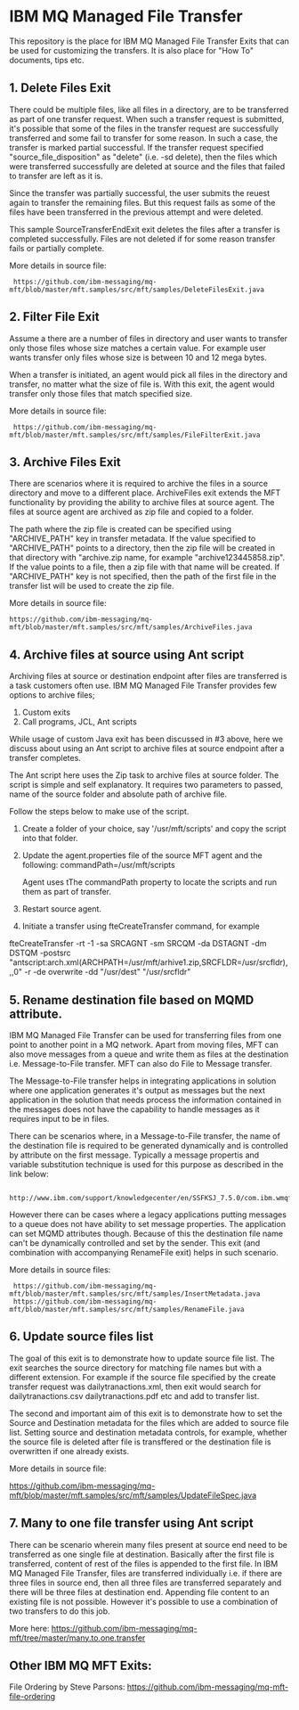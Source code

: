 # IBM MQ Managed File Transfer 

This repository is the place for IBM MQ Managed File Transfer Exits that can be used for customizing the transfers. It is also place for "How To" documents, tips etc.

## 1. Delete Files Exit
There could be multiple files, like all files in a directory, are to be transferred as part of one transfer request. When such a transfer request is submitted, it's possible that some of the files in the transfer request are successfully transferred and some fail to transfer
for some reason. In such a case, the transfer is marked partial successful. If the transfer request specified "source_file_disposition" as "delete" (i.e. -sd delete), then the files which were transferred successfully are deleted at source and the files that failed to 
transfer are left as it is.

Since the transfer was partially successful, the user submits the reuest again to transfer the remaining files. But this request fails as some of the files have been transferred in the previous attempt and were deleted. 
  
This sample SourceTransferEndExit exit deletes the files after a transfer is completed successfully. Files are not deleted if for some reason transfer fails or partially complete. 

More details in source file: 

     https://github.com/ibm-messaging/mq-mft/blob/master/mft.samples/src/mft/samples/DeleteFilesExit.java

## 2. Filter File Exit
Assume a there are a number of files in directory and user wants to transfer only those files whose size matches a certain value. For example user wants transfer only files whose size is between 10 and 12 mega bytes.
  
When a transfer is initiated, an agent would pick all files in the directory and transfer, no matter what the size of file is. With this exit, the agent would transfer only those files that match specified size.

More details in source file: 

     https://github.com/ibm-messaging/mq-mft/blob/master/mft.samples/src/mft/samples/FileFilterExit.java

## 3. Archive Files Exit
There are scenarios where it is required to archive the files in a source directory and move to a different place. ArchiveFiles exit extends the MFT functionality by providing the ability to archive files at source agent. The files at source agent are archived as zip file and copied to a folder.

The path where the zip file is created can be specified using "ARCHIVE_PATH" key in transfer metadata. If the value specified to "ARCHIVE_PATH" points to a directory, then the zip file will be created in that directory with "archive<Current time in millisecond>.zip name, for example "archive123445858.zip". If the value points to a file, then a zip file with that name will be created. If "ARCHIVE_PATH" key is not specified, then the path of the first file in the transfer list will be used to create the zip file.

More details in source file: 

    https://github.com/ibm-messaging/mq-mft/blob/master/mft.samples/src/mft/samples/ArchiveFiles.java

## 4. Archive files at source using Ant script
Archiving files at source or destination endpoint after files are transferred is a task customers often use. IBM MQ Managed File Transfer provides few options to archive files;
 1) Custom exits 
 2) Call programs, JCL, Ant scripts

While usage of custom Java exit has been discussed in #3 above, here we discuss about using an Ant script to archive files at source endpoint after a transfer completes. 

The Ant script here uses the Zip task to archive files at source folder. The script is simple and self explanatory. It requires two parameters to passed, name of the source folder and absolute path of archive file.

Follow the steps below to make use of the script.
1) Create a folder of your choice, say '/usr/mft/scripts' and copy the script into that folder.

2) Update the agent.properties file of the source MFT agent and the following:
   commandPath=/usr/mft/scripts
   
   Agent uses tThe commandPath property to locate the scripts and run them as part of transfer.

3) Restart source agent.

4) Initiate a transfer using fteCreateTransfer command, for example

fteCreateTransfer -rt -1 -sa SRCAGNT -sm SRCQM -da DSTAGNT -dm DSTQM -postsrc "antscript:arch.xml(ARCHPATH=/usr/mft/arhive1.zip,SRCFLDR=/usr/srcfldr),,,0" -r -de overwrite -dd "/usr/dest" "/usr/srcfldr"


## 5. Rename destination file based on MQMD attribute.
IBM MQ Managed File Transfer can be used for transferring files from one point to another point in a MQ network. Apart from moving files, MFT can also move messages from a queue and write them as files at the destination i.e. Message-to-File transfer. MFT can also do File to Message transfer.

The Message-to-File transfer helps in integrating applications in solution where one application generates it's output as messages but the next application in the solution that needs process the information contained in the messages does not have the capability to handle messages as it requires input to be in files. 

There can be scenarios where, in a Message-to-File transfer, the name of the destination file is required to be generated dynamically and is controlled by attribute on the first message. Typically a message propertis and variable substitution technique is used for this purpose as described in the link below:

     http://www.ibm.com/support/knowledgecenter/en/SSFKSJ_7.5.0/com.ibm.wmqfte.doc/m2f_mon_variable.htm

However there can be cases where a legacy applications putting messages to a queue does not have ability to set message properties. The application can set MQMD attributes though. Because of this the destination file name can't be dynamically controlled and set by the sender. This exit (and combination with accompanying RenameFile exit) helps in such scenario.

More details in source files: 

     https://github.com/ibm-messaging/mq-mft/blob/master/mft.samples/src/mft/samples/InsertMetadata.java
     https://github.com/ibm-messaging/mq-mft/blob/master/mft.samples/src/mft/samples/RenameFile.java

## 6. Update source files list 
The goal of this exit is to demonstrate how to update source file list. The exit searches the source directory for matching file names but with a different extension. For example if the source file specified by the create transfer request was dailytranactions.xml, then exit would search for dailytranactions.csv  dailytranactions.pdf etc and add to transfer list.

The second and important aim of this exit is to demonstrate how to set the Source and Destination metadata for the files which are added to source file list. Setting source and destination metadata controls, for example, whether the source file is deleted after file is transffered or the destination file is overwritten if one already exists.

More details in source file:

https://github.com/ibm-messaging/mq-mft/blob/master/mft.samples/src/mft/samples/UpdateFileSpec.java

## 7. Many to one file transfer using Ant script
There can be scenario wherein many files present at source end need to be transferred as one single file at destination. Basically after the first file is transferred, content of rest of the files is appended to the first file. In IBM MQ Managed File Transfer, files are transferred individually i.e. if there are three files in source end, then all three files are transferred separately and there will be three files at destination end. Appending file content to an existing file is not possible. However it's possible to use a combination of two transfers to do this job.

More here: https://github.com/ibm-messaging/mq-mft/tree/master/many.to.one.transfer

## Other IBM MQ MFT Exits:
File Ordering by Steve Parsons: https://github.com/ibm-messaging/mq-mft-file-ordering

